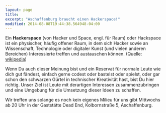 ```yaml
---
layout: page
title: 
excerpt: "Aschaffenburg braucht einen Hackerspace!"
modified: 2014-08-08T19:44:38.564948-04:00
---
```

Ein __Hackerspace__ (von Hacker und Space, engl. für Raum) oder Hackspace ist ein physischer, häufig offener Raum, in dem sich Hacker sowie an Wissenschaft, Technologie oder digitaler Kunst (und vielen anderen Bereichen) Interessierte treffen und austauschen können. (Quelle: [wikipedia](http://de.wikipedia.org/wiki/Hackerspace))

Wenn Du auch dieser Meinung bist und ein Reservat für normale Leute wie dich gut fändest, einfach gerne codest oder bastelst oder spielst, oder gar schon den schwarzen Gürtel in technischer Kreativität hast, bist Du hier richtig. Unser Ziel ist Leute mit derartigen Interessen zusammenzubringen und eine Umgebung für die Umsetzung dieser Ideen zu schaffen.

Wir treffen uns solange es noch kein eigenes Milieu für uns gibt Mittwochs ab 20 Uhr in der Gaststätte Dead End, Kolbornstraße 5, Aschaffenburg.

